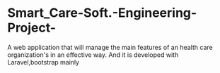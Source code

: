 # Smart_Care-Soft.-Engineering-Project-
A web application that will manage the main features of an  health care organization's  in an effective way. And it is developed with Laravel,bootstrap mainly 

